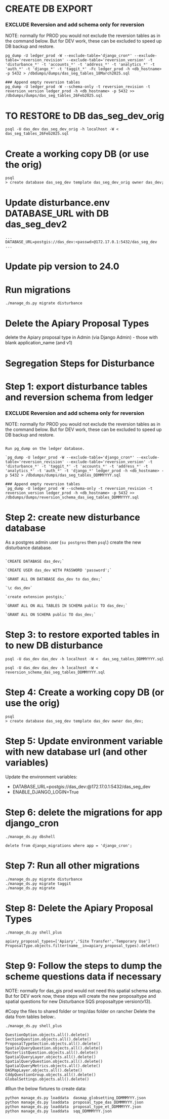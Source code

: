 # CREATE DB EXPORT
### EXCLUDE Reversion and add schema only for reversion
NOTE: normally for PROD you would not exclude the reversion tables as in the command below. But for DEV work, these can be excluded to speed up DB backup and restore.
```
pg_dump -U ledger_prod -W --exclude-table='django_cron*' --exclude-table='reversion_revision' --exclude-table='reversion_version' -t 'disturbance_*' -t 'accounts_*' -t 'address_*' -t 'analytics_*' -t 'auth_*' -t 'django_*' -t 'taggit_*' -Fc ledger_prod -h <db_hostname> -p 5432 > /dbdumps/dumps/das_seg_tables_18March2025.sql

### Append empty reversion tables
pg_dump -U ledger_prod -W --schema-only -t reversion_revision -t reversion_version ledger_prod -h <db_hostname> -p 5432 >> /dbdumps/dumps/das_seg_tables_26Feb2025.sql
```
# TO RESTORE to DB  das_seg_dev_orig
```
psql -U das_dev das_seg_dev_orig -h localhost -W <  das_seg_tables_26Feb2025.sql
```

# Create a working copy DB (or use the orig)
``` 
psql
> create database das_seg_dev template das_seg_dev_orig owner das_dev;
```

# Update disturbance.env DATABASE_URL with DB das_seg_dev2
```
...
DATABASE_URL=postgis://das_dev:<passwd>@172.17.0.1:5432/das_seg_dev
...

```

# Update pip version to 24.0

# Run migrations
```
./manage_ds.py migrate disturbance
```

# Delete the Apiary Proposal Types
delete the Apiary proposal type in Admin (via Django Admin) - those with blank application_name (and v1)





# Segregation Steps for Disturbance

# Step 1: export disturbance tables and reversion schema from ledger
### EXCLUDE Reversion and add schema only for reversion
NOTE: normally for PROD you would not exclude the reversion tables as in the command below. But for DEV work, these can be excluded to speed up DB backup and restore.
```

Run pg_dump on the ledger database.

`pg_dump -U ledger_prod -W --exclude-table='django_cron*' --exclude-table='reversion_revision' --exclude-table='reversion_version' -t 'disturbance_*' -t 'taggit_*' -t 'accounts_*' -t 'address_*' -t 'analytics_*' -t 'auth_*' -t 'django_*' ledger_prod -h <db_hostname> -p 5432 > /dbdumps/dumps/das_seg_tables_DDMMYYYY.sql

### Append empty reversion tables
`pg_dump -U ledger_prod -W --schema-only -t reversion_revision -t reversion_version ledger_prod -h <db_hostname> -p 5432 >> /dbdumps/dumps/reversion_schema_das_seg_tables_DDMMYYYY.sql
```

# Step 2: create new disturbance database

As a postgres admin user (`su postgres` then `psql`) create the new disturbance database.
```

`CREATE DATABASE das_dev;`

`CREATE USER das_dev WITH PASSWORD 'password';`

`GRANT ALL ON DATABASE das_dev to das_dev;`

`\c das_dev`

`create extension postgis;`

`GRANT ALL ON ALL TABLES IN SCHEMA public TO das_dev;`

`GRANT ALL ON SCHEMA public TO das_dev;`
```

# Step 3: to restore exported tables in to new DB disturbance
```
psql -U das_dev das_dev -h localhost -W <  das_seg_tables_DDMMYYYY.sql

psql -U das_dev das_dev -h localhost -W <  reversion_schema_das_seg_tables_DDMMYYYY.sql
```

# Step 4: Create a working copy DB (or use the orig)
``` 
psql
> create database das_seg_dev template das_dev owner das_dev;
```

# Step 5: Update environment variable with new database url (and other variables)

Update the environment variables:

- DATABASE_URL=postgis://das_dev:<passwd>@172.17.0.1:5432/das_seg_dev
- ENABLE_DJANGO_LOGIN=True

# Step 6: delete the migrations for app django_cron
```
./manage_ds.py dbshell

delete from django_migrations where app = 'django_cron';
```

# Step 7: Run all other migrations
```
./manage_ds.py migrate disturbance
./manage_ds.py migrate taggit
./manage_ds.py migrate
```

# Step 8: Delete the Apiary Proposal Types

<!-- delete the Apiary proposal type in Admin (via Django Admin) - those with blank application_name (and v1) OR -->
```
./manage_ds.py shell_plus

apiary_proposal_types=['Apiary','Site Transfer','Temporary Use']
ProposalType.objects.filter(name__in=apiary_proposal_types).delete()
```

# Step 9: Follow the steps to dump the scheme questions data if necessary 
NOTE: normally for das_gis prod would not need this spatial schema setup. But for DEV work now, these steps will create the new proposaltype and spatial questions for new Disturbance SQS proposaltype version(v13).

#Copy the files to shared folder or tmp/das folder on rancher 
Delete the data from tables below:.
```
./manage_ds.py shell_plus

QuestionOption.objects.all().delete()
SectionQuestion.objects.all().delete()
ProposalTypeSection.objects.all().delete()
SpatialQueryQuestion.objects.all().delete()
MasterlistQuestion.objects.all().delete()
SpatialQueryLayer.objects.all().delete()
SpatialQueryQuestion.objects.all().delete()
SpatialQueryMetrics.objects.all().delete()
DASMapLayer.objects.all().delete()
CddpQuestionGroup.objects.all().delete()
GlobalSettings.objects.all().delete()
```

#Run the below fixtures to create data:
```
python manage_ds.py loaddata  dasmap_globsetting_DDMMMYYY.json
python manage_ds.py loaddata  proposal_type_das_DDMMMYYY.json
python manage_ds.py loaddata  proposal_type_et_DDMMMYYY.json
python manage_ds.py loaddata  sqq_DDMMMYYY.json
```


